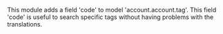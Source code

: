 This module adds a field 'code' to model 'account.account.tag'.
This field 'code' is useful to search specific tags without having problems with the translations.